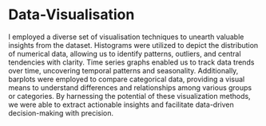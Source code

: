 # Data-Visualisation
I employed a diverse set of visualisation techniques to unearth valuable insights from the dataset. Histograms were utilized to depict the distribution of numerical data, allowing us to identify patterns, outliers, and central tendencies with clarity. Time series graphs enabled us to track data trends over time, uncovering temporal patterns and seasonality. Additionally, barplots were employed to compare categorical data, providing a visual means to understand differences and relationships among various groups or categories. By harnessing the potential of these visualization methods, we were able to extract actionable insights and facilitate data-driven decision-making with precision.
